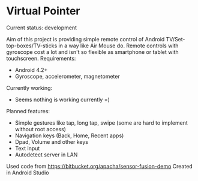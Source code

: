 # Virtual Pointer
Current status: development

Aim of this project is providing simple remote control of Android TV/Set-top-boxes/TV-sticks in a way like Air Mouse do.
Remote controls with gyroscope cost a lot and isn't so flexible as smartphone or tablet with touchscreen.
Requirements:
  - Android 4.2+
  - Gyroscope, accelerometer, magnetometer
  
Currently working:
  - Seems nothing is working currently =)
  
Planned features:
  - Simple gestures like tap, long tap, swipe (some are hard to implement without root access)
  - Navigation keys (Back, Home, Recent apps)
  - Dpad, Volume and other keys
  - Text input
  - Autodetect server in LAN

Used code from https://bitbucket.org/apacha/sensor-fusion-demo
Created in Android Studio

